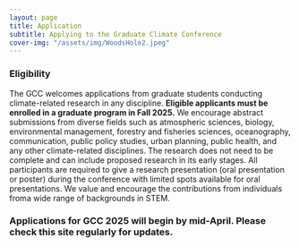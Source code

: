 ```yaml
---
layout: page
title: Application
subtitle: Applying to the Graduate Climate Conference
cover-img: "/assets/img/WoodsHole2.jpeg"
---
```


<!-- # Application Link -->
<!--
<style>
.button {
  border: none;
  color: #75A075;
  padding: 1rem 2rem;
  text-align: center;
  text-decoration: none;
  display: inline-block;
  margin: 4px 2px;
  transition-duration: 0.3s;
  cursor: pointer;
  background-color: light-gray; 
  border: 4px solid #8FBC8F;
  border-radius: 20px;
  box-shadow: 2px 2px 2px black;
}

.button:hover {
  background-color: #8FBC8F;
  color: #0085A1;
  box-shadow: 2px 2px 2px black;
  text-decoration: underline;
}
</style> -->

<!--
<div class="text-center">
<a target="_blank" href="https://docs.google.com/forms/d/e/1FAIpQLSeYe5pTLSkPnwSy14krVvwBgUjuw-kXvEmyd1AUktvl0cCRbg/viewform">
<button class="button">Apply to the GCC!</button> </a>
</div>
-->

<!-- The application for GCC 2024 opens on Monday April 22, 2024. -->
<!-- The application deadline is __11:59 PM Eastern Daylight Time on Saturday, June 8, 2024__. Successful applicants will be notified in July 2024. -->

<!-- ### Application for GCC 2024 are closed! -->


### Eligibility
The GCC welcomes applications from graduate students conducting climate-related research in any discipline. __Eligible applicants must be enrolled in a graduate program in Fall 2025.__ We encourage abstract submissions from diverse fields such as atmospheric sciences, biology, environmental management, forestry and fisheries sciences, oceanography, communication, public policy studies, urban planning, public health, and any other climate-related disciplines. The research does not need to be complete and can include proposed research in its early stages. All participants are required to give a research presentation (oral presentation or poster) during the conference with limited spots available for oral presentations. We value and encourage the contributions from individuals froma wide range of backgrounds in STEM.

### Applications for GCC 2025 will begin by mid-April. Please check this site regularly for updates.


<!-- ### Application Instructions

All attendees share either an oral or a poster presentation about their research. There are a limited number of oral presentation slots available. Additional information regarding the presentation formats is available on the [Logistics](https://graduateclimateconference.github.io/logistics/) page.

In addition to your basic contact information, the application will require you to submit:
- an abstract (max 250 words) describing your research, reviewed for:
    - Clearly stated relevance to climate 
    - Scientific merit (contribution of original research with clear broader implications)
    - Clarity of message and ideas
    - Accessibility to all GCC participants (across many fields)
- a personal statement (max 250 words) ​describing how you see yourself contributing to the GCC and the larger research community that highlights any of the following:
    - Special interests, perspectives, skills, or future goals
    - Aspects of your personal history, background, or identity that have shaped and impacted your experience in science
    - Demonstrated experience or interest in contributing to service, teaching, mentoring, and/or efforts to support diversity and inclusion
    - We are looking for authenticity, not any specific response. Please refrain from restating your resume or CV (we're not looking for a list of awards, accomplishments, etc.).
- your preference for an oral/poster presentation
- if you require travel assistance funding to attend the conference

__Completed applications must be submitted by 11:59 PM Eastern Daylight Time on Friday, June 14th, 2024.__ Approximately 120 participants will be selected to attend the conference. Selection decisions will be emailed back by early July. Applicants also may be contacted for additional information at a later date. -->
